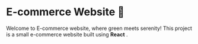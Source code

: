 # E-commerce Website 🌱

Welcome to E-commerce website, where green meets serenity! This project is a small e-commerce website built using **React** .





